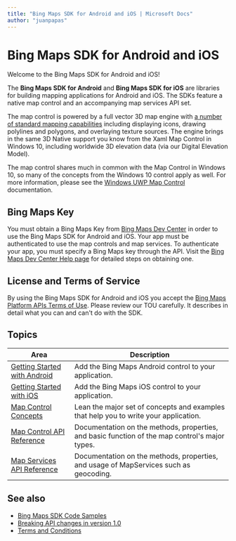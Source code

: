```yaml
---
title: "Bing Maps SDK for Android and iOS | Microsoft Docs"
author: "juanpapas"
---
```


# Bing Maps SDK for Android and iOS

Welcome to the Bing Maps SDK for Android and iOS!

The **Bing Maps SDK for Android** and **Bing Maps SDK for iOS** are libraries for building mapping applications for Android and iOS.
The SDKs feature a native map control and an accompanying map services API set.

The map control is powered by a full vector 3D map engine with [a number of standard mapping capabilities](map-control-concepts/Index.md)
including displaying icons, drawing polylines and polygons, and overlaying texture sources.  The engine brings in the same 3D Native
support you know from the Xaml Map Control in Windows 10, including worldwide 3D elevation data (via our Digital Elevation Model).

The map control shares much in common with the Map Control in Windows 10, so many of the concepts from the Windows 10 control apply as
well.  For more information, please see the [Windows UWP Map Control](https://msdn.microsoft.com/windows/uwp/maps-and-location/index)
documentation.

## Bing Maps Key

You must obtain a Bing Maps Key from [Bing Maps Dev Center](https://www.bingmapsportal.com/) in order to use the Bing Maps SDK for Android and iOS.
Your app must be authenticated to use the map controls and map services. To authenticate your app, you must specify a Bing Maps key through the API.
Visit the [Bing Maps Dev Center Help page](https://docs.microsoft.com/bingmaps/getting-started/bing-maps-dev-center-help/getting-a-bing-maps-key)
for detailed steps on obtaining one.

## License and Terms of Service

By using the Bing Maps SDK for Android and iOS you accept the [Bing Maps Platform APIs Terms of Use](https://go.microsoft.com/fwlink?LinkID=66121).
Please review our TOU carefully. It describes in detail what you can and can't do with the SDK.

## Topics

Area                                                             | Description
-------------                                                    | ----------------------
[Getting Started with Android](getting-started-android/index.md) | Add the Bing Maps Android control to your application.
[Getting Started with iOS](getting-started-ios/index.md)         | Add the Bing Maps iOS control to your application.
[Map Control Concepts](map-control-concepts/index.md)            | Lean the major set of concepts and examples that help you to write your application.
[Map Control API Reference](map-control-api/index.md)            | Documentation on the methods, properties, and basic function of the map control's major types.
[Map Services API Reference](map-services-api/index.md)          | Documentation on the methods, properties, and usage of MapServices such as geocoding.

## See also

* [Bing Maps SDK Code Samples](https://github.com/Microsoft/MapsSDK-native)
* [Breaking API changes in version 1.0](v1-breaking-changes.md)
* [Terms and Conditions](https://go.microsoft.com/fwlink?LinkID=66121)
